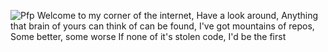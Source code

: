 ![Pfp]([Isolated.png](https://raw.githubusercontent.com/eastoncrafter/eastoncrafter.github.com/main/pfp/FullyTransparent.png) "title")
Welcome to my corner of the internet,
Have a look around,
Anything that brain of yours can think of can be found,
I've got mountains of repos,
Some better, some worse
If none of it's stolen code, I'd be the first
